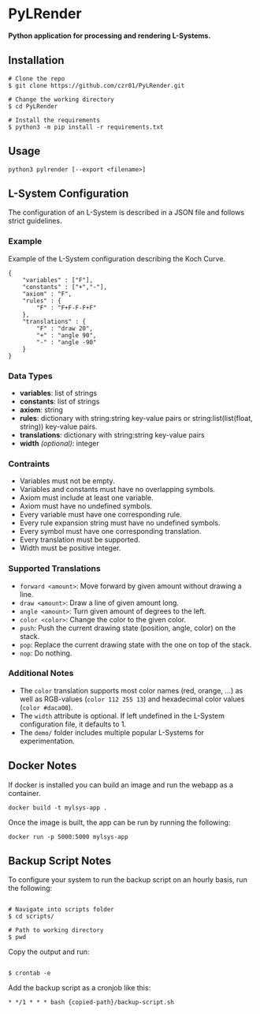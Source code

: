 # PyLRender

**Python application for processing and rendering L-Systems.**

## Installation

```console
# Clone the repo
$ git clone https://github.com/czr01/PyLRender.git

# Change the working directory
$ cd PyLRender

# Install the requirements
$ python3 -m pip install -r requirements.txt
```

## Usage

```console
python3 pylrender [--export <filename>]
```

## L-System Configuration

The configuration of an L-System is described in a JSON file and follows strict guidelines. 

### Example

Example of the L-System configuration describing the Koch Curve.

```
{
    "variables" : ["F"],
    "constants" : ["+","-"],
    "axiom" : "F",
    "rules" : {
        "F" : "F+F-F-F+F"
    },
    "translations" : {
        "F" : "draw 20",
        "+" : "angle 90",
        "-" : "angle -90"
    }
}
```

### Data Types

- **variables**: list of strings
- **constants**: list of strings
- **axiom**: string
- **rules**: dictionary with string:string key-value pairs or string:list(list(float, string)) key-value pairs.
- **translations**: dictionary with string:string key-value pairs
- **width** *(optional)*: integer

### Contraints

- Variables must not be empty.
- Variables and constants must have no overlapping symbols.
- Axiom must include at least one variable.
- Axiom must have no undefined symbols.
- Every variable must have one corresponding rule.
- Every rule expansion string must have no undefined symbols.
- Every symbol must have one corresponding translation.
- Every translation must be supported.
- Width must be positive integer.

### Supported Translations

- ```forward <amount>```: Move forward by given amount without drawing a line.
- ```draw <amount>```: Draw a line of given amount long.
- ```angle <amount>```: Turn given amount of degrees to the left.
- ```color <color>```: Change the color to the given color.
- ```push```: Push the current drawing state (position, angle, color) on the stack.
- ```pop```: Replace the current drawing state with the one on top of the stack.
- ```nop```: Do nothing.

### Additional Notes

- The ```color``` translation supports most color names (red, orange, ...) as well as RGB-values (```color 112 255 13```) and hexadecimal color values (```color #daca00```).
- The ```width``` attribute is optional. If left undefined in the L-System configuration file, it defaults to 1.
- The ```demo/``` folder includes multiple popular L-Systems for experimentation.

## Docker Notes

If docker is installed you can build an image and run the webapp as a container.

```
docker build -t mylsys-app .
```

Once the image is built, the app can be run by running the following:

```
docker run -p 5000:5000 mylsys-app
```

## Backup Script Notes

To configure your system to run the backup script on an hourly basis, run the following:

```console

# Navigate into scripts folder
$ cd scripts/

# Path to working directory
$ pwd

```

Copy the output and run:

```console

$ crontab -e

```

Add the backup script as a cronjob like this:

```console
* */1 * * * bash {copied-path}/backup-script.sh
```
